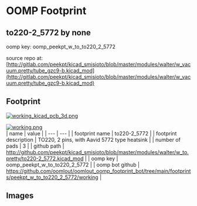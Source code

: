 # OOMP Footprint  
## to220-2_5772  by none  
  
oomp key: oomp_peekpt_w_to_to220_2_5772  
  
source repo at: [http://gitlab.com/peekpt/kicad_smisioto/blob/master/modules/walter/w_vacuum.pretty/tube_gzc9-b.kicad_mod](http://gitlab.com/peekpt/kicad_smisioto/blob/master/modules/walter/w_vacuum.pretty/tube_gzc9-b.kicad_mod)  
## Footprint  
  
[![working_kicad_pcb_3d.png](working_kicad_pcb_3d_600.png)](working_kicad_pcb_3d.png)  
  
[![working.png](working_600.png)](working.png)  
| name | value | 
| --- | --- | 
| footprint name | to220-2_5772 | 
| footprint description | TO220, 2 pins, with Aavid 5772 type heatsink | 
| number of pads | 3 | 
| github path | http://github.com/peekpt/kicad_smisioto/blob/master/modules/walter/w_to.pretty/to220-2_5772.kicad_mod | 
| oomp key | oomp_peekpt_w_to_to220_2_5772 | 
| oomp bot github | https://github.com/oomlout/oomlout_oomp_footprint_bot/tree/main/footprints/peekpt_w_to_to220_2_5772/working | 
## Images  
